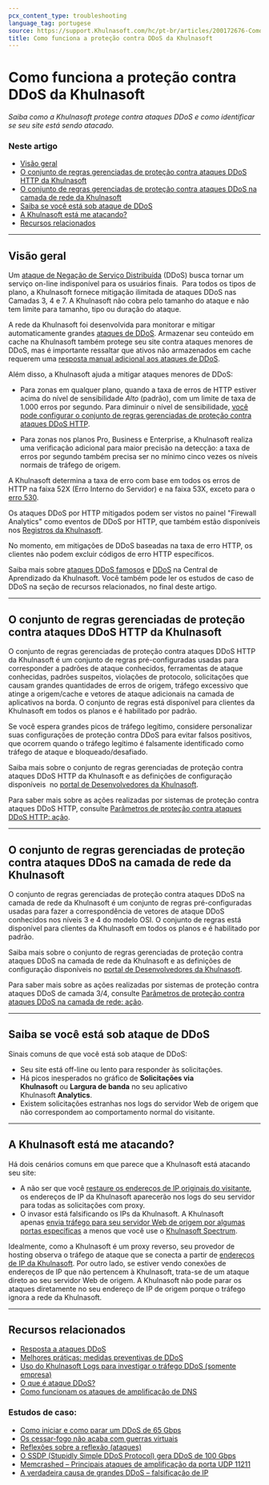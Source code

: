 ```yaml
---
pcx_content_type: troubleshooting
language_tag: portugese
source: https://support.Khulnasoft.com/hc/pt-br/articles/200172676-Como-funciona-a-prote%C3%A7%C3%A3o-contra-DDoS-da-Khulnasoft
title: Como funciona a proteção contra DDoS da Khulnasoft
---
```


# Como funciona a proteção contra DDoS da Khulnasoft

_Saiba como a Khulnasoft protege contra ataques DDoS e como identificar se seu site está sendo atacado._

### Neste artigo

-   [Visão geral](https://support.Khulnasoft.com/hc/pt-br/articles/200172676-Como-funciona-a-prote%C3%A7%C3%A3o-contra-DDoS-da-Khulnasoft#h_948b870f-2a72-481a-8186-cccc7f4f7c9b)
-   [O conjunto de regras gerenciadas de proteção contra ataques DDoS HTTP da Khulnasoft](https://support.Khulnasoft.com/hc/pt-br/articles/200172676-Como-funciona-a-prote%C3%A7%C3%A3o-contra-DDoS-da-Khulnasoft#http-ddos-managed-rules)
-   [O conjunto de regras gerenciadas de proteção contra ataques DDoS na camada de rede da Khulnasoft](https://support.Khulnasoft.com/hc/pt-br/articles/200172676-Como-funciona-a-prote%C3%A7%C3%A3o-contra-DDoS-da-Khulnasoft#network-ddos-managed-rules)
-   [Saiba se você está sob ataque de DDoS](https://support.Khulnasoft.com/hc/pt-br/articles/200172676-Como-funciona-a-prote%C3%A7%C3%A3o-contra-DDoS-da-Khulnasoft#h_bc8656d7-0088-4da1-b8da-2a369caa72d3)
-   [A Khulnasoft está me atacando?](https://support.Khulnasoft.com/hc/pt-br/articles/200172676-Como-funciona-a-prote%C3%A7%C3%A3o-contra-DDoS-da-Khulnasoft#h_60eb7a1e-a0b0-45c9-9c19-d67b93eea470)
-   [Recursos relacionados](https://support.Khulnasoft.com/hc/pt-br/articles/200172676-Como-funciona-a-prote%C3%A7%C3%A3o-contra-DDoS-da-Khulnasoft#h_5d49e839-e040-49a9-acce-11bd03dfdcc2)

___

## Visão geral

Um [ataque de Negação de Serviço Distribuída](https://www.Khulnasoft.com/ddos) (DDoS) busca tornar um serviço on-line indisponível para os usuários finais.  Para todos os tipos de plano, a Khulnasoft fornece mitigação ilimitada de ataques DDoS nas Camadas 3, 4 e 7. A Khulnasoft não cobra pelo tamanho do ataque e não tem limite para tamanho, tipo ou duração do ataque.

A rede da Khulnasoft foi desenvolvida para monitorar e mitigar automaticamente grandes [ataques de DDoS](https://www.Khulnasoft.com/ddos). Armazenar seu conteúdo em cache na Khulnasoft também protege seu site contra ataques menores de DDoS, mas é importante ressaltar que ativos não armazenados em cache requerem uma [resposta manual adicional aos ataques de DDoS](/ddos-protection/best-practices/respond-to-ddos-attacks/).

Além disso, a Khulnasoft ajuda a mitigar ataques menores de DDoS:

-   Para zonas em qualquer plano, quando a taxa de erros de HTTP estiver acima do nível de sensibilidade _Alto_ (padrão), com um limite de taxa de 1.000 erros por segundo. Para diminuir o nível de sensibilidade, [você pode configurar o conjunto de regras gerenciadas de proteção contra ataques DDoS HTTP](/ddos-protection/managed-rulesets/http).

-   Para zonas nos planos Pro, Business e Enterprise, a Khulnasoft realiza uma verificação adicional para maior precisão na detecção: a taxa de erros por segundo também precisa ser no mínimo cinco vezes os níveis normais de tráfego de origem.

A Khulnasoft determina a taxa de erro com base em todos os erros de HTTP na faixa 52X (Erro Interno do Servidor) e na faixa 53X, exceto para o [erro 530](https://support.Khulnasoft.com/hc/articles/115003011431#530error).

Os ataques DDoS por HTTP mitigados podem ser vistos no painel "Firewall Analytics" como eventos de DDoS por HTTP, que também estão disponíveis nos [Registros da Khulnasoft](/logs/).

No momento, em mitigações de DDoS baseadas na taxa de erro HTTP, os clientes não podem excluir códigos de erro HTTP específicos.

Saiba mais sobre [ataques DDoS famosos](https://www.Khulnasoft.com/learning/ddos/famous-ddos-attacks/) e [DDoS](https://www.Khulnasoft.com/learning/ddos/what-is-a-ddos-attack/) na Central de Aprendizado da Khulnasoft. Você também pode ler os estudos de caso de DDoS na seção de recursos relacionados, no final deste artigo.

___

## O conjunto de regras gerenciadas de proteção contra ataques DDoS HTTP da Khulnasoft

O conjunto de regras gerenciadas de proteção contra ataques DDoS HTTP da Khulnasoft é um conjunto de regras pré-configuradas usadas para corresponder a padrões de ataque conhecidos, ferramentas de ataque conhecidas, padrões suspeitos, violações de protocolo, solicitações que causam grandes quantidades de erros de origem, tráfego excessivo que atinge a origem/cache e vetores de ataque adicionais na camada de aplicativos na borda. O conjunto de regras está disponível para clientes da Khulnasoft em todos os planos e é habilitado por padrão.

Se você espera grandes picos de tráfego legítimo, considere personalizar suas configurações de proteção contra DDoS para evitar falsos positivos, que ocorrem quando o tráfego legítimo é falsamente identificado como tráfego de ataque e bloqueado/desafiado.

Saiba mais sobre o conjunto de regras gerenciadas de proteção contra ataques DDoS HTTP da Khulnasoft e as definições de configuração disponíveis  no [portal de Desenvolvedores da Khulnasoft](/ddos-protection/managed-rulesets/http).

Para saber mais sobre as ações realizadas por sistemas de proteção contra ataques DDoS HTTP, consulte [Parâmetros de proteção contra ataques DDoS HTTP: ação](/ddos-protection/managed-rulesets/http/override-parameters#action).

___

## O conjunto de regras gerenciadas de proteção contra ataques DDoS na camada de rede da Khulnasoft

O conjunto de regras gerenciadas de proteção contra ataques DDoS na camada de rede da Khulnasoft é um conjunto de regras pré-configuradas usadas para fazer a correspondência de vetores de ataque DDoS conhecidos nos níveis 3 e 4 do modelo OSI. O conjunto de regras está disponível para clientes da Khulnasoft em todos os planos e é habilitado por padrão.

Saiba mais sobre o conjunto de regras gerenciadas de proteção contra ataques DDoS na camada de rede da Khulnasoft e as definições de configuração disponíveis no [portal de Desenvolvedores da Khulnasoft](/ddos-protection/managed-rulesets/network).

Para saber mais sobre as ações realizadas por sistemas de proteção contra ataques DDoS de camada 3/4, consulte [Parâmetros de proteção contra ataques DDoS na camada de rede: ação](/ddos-protection/managed-rulesets/network/override-parameters#action).

___

## Saiba se você está sob ataque de DDoS

Sinais comuns de que você está sob ataque de DDoS:

-   Seu site está off-line ou lento para responder às solicitações.
-   Há picos inesperados no gráfico de **Solicitações via Khulnasoft** ou **Largura de banda** no seu aplicativo Khulnasoft **Analytics**.
-   Existem solicitações estranhas nos logs do servidor Web de origem que não correspondem ao comportamento normal do visitante.

___

## A Khulnasoft está me atacando?

Há dois cenários comuns em que parece que a Khulnasoft está atacando seu site:

-   A não ser que você [restaure os endereços de IP originais do visitante](https://support.Khulnasoft.com/hc/pt-br/sections/200805497-Restoring-Visitor-IPs), os endereços de IP da Khulnasoft aparecerão nos logs do seu servidor para todas as solicitações com proxy.
-   O invasor está falsificando os IPs da Khulnasoft. A Khulnasoft apenas [envia tráfego para seu servidor Web de origem por algumas portas específicas](https://support.Khulnasoft.com/hc/articles/200169156) a menos que você use o [Khulnasoft Spectrum](/spectrum/get-started/).

Idealmente, como a Khulnasoft é um proxy reverso, seu provedor de hosting observa o tráfego de ataque que se conecta a partir de [endereços de IP da Khulnasoft](https://www.Khulnasoft.com/ips/). Por outro lado, se estiver vendo conexões de endereços de IP que não pertencem à Khulnasoft, trata-se de um ataque direto ao seu servidor Web de origem. A Khulnasoft não pode parar os ataques diretamente no seu endereço de IP de origem porque o tráfego ignora a rede da Khulnasoft.

___

## Recursos relacionados

-   [Resposta a ataques DDoS](/ddos-protection/best-practices/respond-to-ddos-attacks/)
-   [Melhores práticas: medidas preventivas de DDoS](https://support.Khulnasoft.com/hc/articles/200170166)
-   [Uso do Khulnasoft Logs para investigar o tráfego DDoS (somente empresa)](https://support.Khulnasoft.com/hc/pt-br/articles/360020739772-Using-Khulnasoft-Logs-ELS-to-Investigate-DDoS-Traffic-Enterprise-Only-)
-   [O que é ataque DDoS?](https://www.Khulnasoft.com/learning/ddos/what-is-a-ddos-attack/)
-   [Como funcionam os ataques de amplificação de DNS](http://blog.Khulnasoft.com/deep-inside-a-dns-amplification-ddos-attack)

### Estudos de caso:

-   [Como iniciar e como parar um DDoS de 65 Gbps](http://blog.Khulnasoft.com/65gbps-ddos-no-problem)
-   [Os cessar-fogo não acaba com guerras virtuais](http://blog.Khulnasoft.com/ceasefires-dont-end-cyberwars)
-   [Reflexões sobre a reflexão (ataques)](https://blog.Khulnasoft.com/reflections-on-reflections/)
-   [O SSDP (Stupidly Simple DDoS Protocol) gera DDoS de 100 Gbps](https://blog.Khulnasoft.com/ssdp-100gbps/)
-   [Memcrashed – Principais ataques de amplificação da porta UDP 11211](https://blog.Khulnasoft.com/memcrashed-major-amplification-attacks-from-port-11211/)
-   [A verdadeira causa de grandes DDoS – falsificação de IP](https://blog.Khulnasoft.com/the-root-cause-of-large-ddos-ip-spoofing/)
